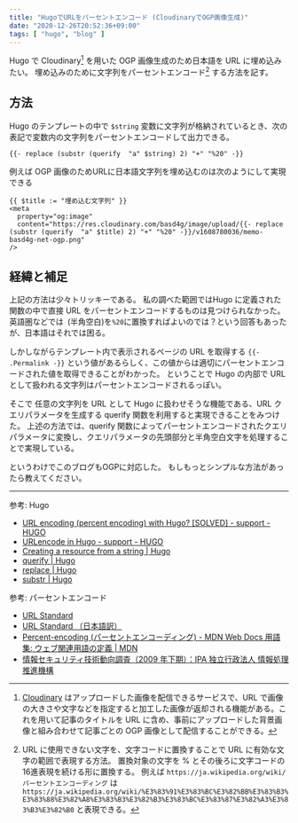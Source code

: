 ```yaml
---
title: "HugoでURLをパーセントエンコード (CloudinaryでOGP画像生成)"
date: "2020-12-26T20:52:36+09:00"
tags: [ "hugo", "blog" ]
---
```


Hugo で Cloudinary[^1] を用いた OGP 画像生成のため日本語を URL に埋め込みたい。
埋め込みのために文字列をパーセントエンコード[^2] する方法を記す。

## 方法

Hugo のテンプレートの中で `$string` 変数に文字列が格納されているとき、次の表記で変数内の文字列をパーセントエンコードして出力できる。

```
{{- replace (substr (querify  "a" $string) 2) "+" "%20" -}}
```

例えば OGP 画像のためURLに日本語文字列を埋め込むのは次のようにして実現できる

```
{{ $title := "埋め込む文字列" }}
<meta
  property="og:image"
  content="https://res.cloudinary.com/basd4g/image/upload/{{- replace (substr (querify  "a" $title) 2) "+" "%20" -}}/v1608780036/memo-basd4g-net-ogp.png"
/>
```

## 経緯と補足

上記の方法は少々トリッキーである。
私の調べた範囲ではHugo に定義された関数の中で直接 URL をパーセントエンコードするものは見つけられなかった。
英語圏などでは` `(半角空白)を`%20`に置換すればよいのでは？という回答もあったが、日本語はそれでは困る。

しかしながらテンプレート内で表示されるページの URL を取得する `{{- .Permalink -}}` という値があるらしく、この値からは適切にパーセントエンコードされた値を取得できることがわかった。
ということで Hugo の内部で URL として扱われる文字列はパーセントエンコードされるっぽい。

そこで 任意の文字列を URL として Hugo に扱わせそうな機能である、URL クエリパラメータを生成する querify 関数を利用すると実現できることをみつけた。
上述の方法では、querify 関数によってパーセントエンコードされたクエリパラメータに変換し、クエリパラメータの先頭部分と半角空白文字を処理することで実現している。

というわけでこのブログもOGPに対応した。
もしもっとシンプルな方法があったら教えてください。

---

参考: Hugo

- [URL encoding (percent encoding) with Hugo? [SOLVED] - support - HUGO](https://discourse.gohugo.io/t/url-encoding-percent-encoding-with-hugo-solved/16546/3)
- [URLencode in Hugo - support - HUGO](https://discourse.gohugo.io/t/urlencode-in-hugo/24215/5)
- [Creating a resource from a string | Hugo](https://gohugo.io/hugo-pipes/resource-from-string/)
- [querify | Hugo](https://gohugo.io/functions/querify/)
- [replace | Hugo](https://gohugo.io/functions/replace/)
- [substr | Hugo](https://gohugo.io/functions/substr/)

参考: パーセントエンコード

- [URL Standard](https://url.spec.whatwg.org/)
- [URL Standard （日本語訳）](https://triple-underscore.github.io/URL-ja.html)
- [Percent-encoding (パーセントエンコーディング) - MDN Web Docs 用語集: ウェブ関連用語の定義 | MDN](https://developer.mozilla.org/ja/docs/Glossary/percent-encoding)
- [情報セキュリティ技術動向調査（2009 年下期）：IPA 独立行政法人 情報処理推進機構](https://www.ipa.go.jp/security/fy21/reports/tech1-tg/b_09.html)


[^1]: [Cloudinary](https://cloudinary.com) はアップロードした画像を配信できるサービスで、URL で画像の大きさや文字などを指定すると加工した画像が返却される機能がある。これを用いて記事のタイトルを URL に含め、事前にアップロードした背景画像と組み合わせて記事ごとの OGP 画像として配信することができる。

[^2]: URL に使用できない文字を、文字コードに置換することで URL に有効な文字の範囲で表現する方法。
置換対象の文字を % とその後ろに文字コードの16進表現を続ける形に置換する。
例えば `https://ja.wikipedia.org/wiki/パーセントエンコーディング` は `https://ja.wikipedia.org/wiki/%E3%83%91%E3%83%BC%E3%82%BB%E3%83%B3%E3%83%88%E3%82%A8%E3%83%B3%E3%82%B3%E3%83%BC%E3%83%87%E3%82%A3%E3%83%B3%E3%82%B0` と表現できる。
